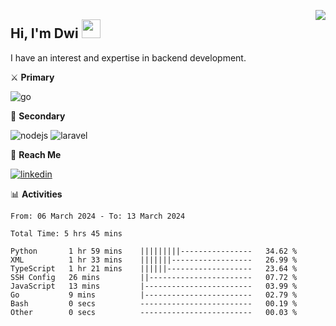 [<img src="https://komarev.com/ghpvc/?username=masred&color=green&style=flat-square&label=Profile+Views" align="right">](github.com/masred)

## Hi, I'm Dwi <img src="https://raw.githubusercontent.com/MartinHeinz/MartinHeinz/master/wave.gif" width="30px">

I have an interest and expertise in backend development.

⚔️ **Primary**

![go](https://img.shields.io/badge/---?logo=go&label=Golang&style=social)

🔪 **Secondary**

![nodejs](https://img.shields.io/badge/---?logo=node.js&label=Node.js&style=social&logoColor=green)
![laravel](https://img.shields.io/badge/---?logo=laravel&label=Laravel&style=social)

🔗 **Reach Me**

[![linkedin](https://img.shields.io/badge/---?logo=linkedin&label=LinkedIn&style=social)](https://linkedin.com/in/dwifitriyanto)

📊 **Activities**

<!--START_SECTION:waka-->

```all_time
From: 06 March 2024 - To: 13 March 2024

Total Time: 5 hrs 45 mins

Python       1 hr 59 mins    |||||||||----------------   34.62 %
XML          1 hr 33 mins    |||||||------------------   26.99 %
TypeScript   1 hr 21 mins    ||||||-------------------   23.64 %
SSH Config   26 mins         ||-----------------------   07.72 %
JavaScript   13 mins         |------------------------   03.99 %
Go           9 mins          |------------------------   02.79 %
Bash         0 secs          -------------------------   00.19 %
Other        0 secs          -------------------------   00.03 %
```

<!--END_SECTION:waka-->
